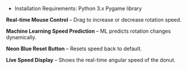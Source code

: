 - Installation Requirements: 
  Python 3.x
  Pygame library

**Real-time Mouse Control** – Drag to increase or decrease rotation speed.  

**Machine Learning Speed Prediction** – ML predicts rotation changes dynamically.  

**Neon Blue Reset Button** – Resets speed back to default.

**Live Speed Display** – Shows the real-time angular speed of the donut. 
